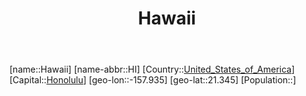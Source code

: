 ﻿---
title: "Hawaii"
location: [21.345,-157.935]
type: State
tags:
- geo/State


SpocWebEntityId: 36037
isDeleted: false
confidential: public

---
[name::Hawaii]
[name-abbr::HI]
[Country::[United_States_of_America](North-America/United_States_of_America.md)]
[Capital::[Honolulu](North-America/United_States_of_America/Hawaii/Honolulu.md)]
[geo-lon::-157.935]
[geo-lat::21.345]
[Population::]

